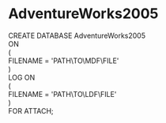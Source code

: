 # AdventureWorks2005

CREATE DATABASE AdventureWorks2005  
ON  
(   
   FILENAME = 'PATH\TO\MDF\FILE'  
)  
LOG ON  
(  
   FILENAME = 'PATH\TO\LDF\FILE'  
)  
FOR ATTACH;  

